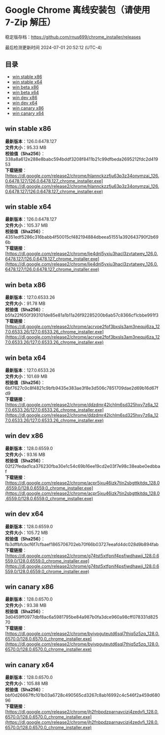 # Google Chrome 离线安装包（请使用 7-Zip 解压）
稳定版存档：<https://github.com/rnus699/chrome_installer/releases>

最后检测更新时间
2024-07-01 20:52:12 (UTC-4)


## 目录
* [win stable x86](https://github.com/rnus699/chrome_installer?tab=readme-ov-file#win-stable-x86)
* [win stable x64](https://github.com/rnus699/chrome_installer?tab=readme-ov-file#win-stable-x64)
* [win beta x86](https://github.com/rnus699/chrome_installer?tab=readme-ov-file#win-beta-x86)
* [win beta x64](https://github.com/rnus699/chrome_installer?tab=readme-ov-file#win-beta-x64)
* [win dev x86](https://github.com/rnus699/chrome_installer?tab=readme-ov-file#win-dev-x86)
* [win dev x64](https://github.com/rnus699/chrome_installer?tab=readme-ov-file#win-dev-x64)
* [win canary x86](https://github.com/rnus699/chrome_installer?tab=readme-ov-file#win-canary-x86)
* [win canary x64](https://github.com/rnus699/chrome_installer?tab=readme-ov-file#win-canary-x64)

## win stable x86
**最新版本**：126.0.6478.127  
**文件大小**：95.33 MB  
**校验值（Sha256）**：338a8a612e288e8babc594bddf3208f8411b21c99dfbeda2695212fdc2d41953  
**下载链接**：[https://dl.google.com/release2/chrome/hlannckzzfju63p3z34onymzai_126.0.6478.127/126.0.6478.127_chrome_installer.exe](https://dl.google.com/release2/chrome/hlannckzzfju63p3z34onymzai_126.0.6478.127/126.0.6478.127_chrome_installer.exe)  

## win stable x64
**最新版本**：126.0.6478.127  
**文件大小**：105.37 MB  
**校验值（Sha256）**：4351edf5286c316babb4f50015cf482194884dbeea51551a392643790f2b696b  
**下载链接**：[https://dl.google.com/release2/chrome/lje4dnl5yxiu3hacl3zvtatwey_126.0.6478.127/126.0.6478.127_chrome_installer.exe](https://dl.google.com/release2/chrome/lje4dnl5yxiu3hacl3zvtatwey_126.0.6478.127/126.0.6478.127_chrome_installer.exe)  

## win beta x86
**最新版本**：127.0.6533.26  
**文件大小**：91.78 MB  
**校验值（Sha256）**：b5fa22f650f393101de85e81a1b11a26f92285200b6ab57c8366cf1cbbe991f3  
**下载链接**：[https://dl.google.com/release2/chrome/acrvoe2fpf3bxsls3am3nequj6za_127.0.6533.26/127.0.6533.26_chrome_installer.exe](https://dl.google.com/release2/chrome/acrvoe2fpf3bxsls3am3nequj6za_127.0.6533.26/127.0.6533.26_chrome_installer.exe)  

## win beta x64
**最新版本**：127.0.6533.26  
**文件大小**：101.69 MB  
**校验值（Sha256）**：6bf7627c0c8f4821c9bfb9435e383ae3f8e3d506c7851709dae2d69b16d67fd9  
**下载链接**：[https://dl.google.com/release2/chrome/ddzdmr42lchlm6sd325hxv7z6a_127.0.6533.26/127.0.6533.26_chrome_installer.exe](https://dl.google.com/release2/chrome/ddzdmr42lchlm6sd325hxv7z6a_127.0.6533.26/127.0.6533.26_chrome_installer.exe)  

## win dev x86
**最新版本**：128.0.6559.0  
**文件大小**：93.16 MB  
**校验值（Sha256）**：02f27fedad1ca376230fba30e1c54c69b16ee19cd2e03f7e98c38eabe0edbbaf  
**下载链接**：[https://dl.google.com/release2/chrome/acpr5jxu46izk7tin2sbgttkitdq_128.0.6559.0/128.0.6559.0_chrome_installer.exe](https://dl.google.com/release2/chrome/acpr5jxu46izk7tin2sbgttkitdq_128.0.6559.0/128.0.6559.0_chrome_installer.exe)  

## win dev x64
**最新版本**：128.0.6559.0  
**文件大小**：105.72 MB  
**校验值（Sha256）**：fb3dffbfcbcf6f7cfbaef1865706702eb70f66b03727eeafd4dc028d9b894fab  
**下载链接**：[https://dl.google.com/release2/chrome/g74tst5xtfpnif4psfjwdhawji_128.0.6559.0/128.0.6559.0_chrome_installer.exe](https://dl.google.com/release2/chrome/g74tst5xtfpnif4psfjwdhawji_128.0.6559.0/128.0.6559.0_chrome_installer.exe)  

## win canary x86
**最新版本**：128.0.6570.0  
**文件大小**：93.38 MB  
**校验值（Sha256）**：3d0459ff0977dbf8ac6a5981795be84a987b0fa3dce960a98cff078331d82570  
**下载链接**：[https://dl.google.com/release2/chrome/byiypguteutd6sql7thiq5z5zq_128.0.6570.0/128.0.6570.0_chrome_installer.exe](https://dl.google.com/release2/chrome/byiypguteutd6sql7thiq5z5zq_128.0.6570.0/128.0.6570.0_chrome_installer.exe)  

## win canary x64
**最新版本**：128.0.6570.0  
**文件大小**：105.88 MB  
**校验值（Sha256）**：bbf0d26667ffc101b03a6728c490565cd3267c8ab16992c4c546f2a459d68096  
**下载链接**：[https://dl.google.com/release2/chrome/jh2fnbpdzparnavcizj4zedvfi_128.0.6570.0/128.0.6570.0_chrome_installer.exe](https://dl.google.com/release2/chrome/jh2fnbpdzparnavcizj4zedvfi_128.0.6570.0/128.0.6570.0_chrome_installer.exe)  

